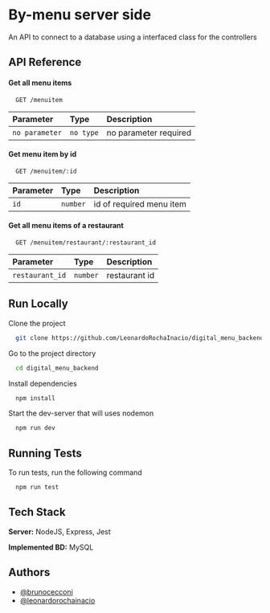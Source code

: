 
# By-menu server side

An API to connect to a database using a interfaced class for the controllers
## API Reference

#### Get all menu items

```http
  GET /menuitem
```

| Parameter | Type     | Description                |
| :-------- | :------- | :------------------------- |
| `no parameter` | `no type` | no parameter required |

#### Get menu item by id

```http
  GET /menuitem/:id
```

| Parameter | Type     | Description                |
| :-------- | :------- | :------------------------- |
| `id` | `number` | id of required menu item |

#### Get all menu items of a restaurant

```http
  GET /menuitem/restaurant/:restaurant_id
```

| Parameter | Type     | Description                |
| :-------- | :------- | :------------------------- |
| `restaurant_id` | `number` | restaurant id |

## Run Locally

Clone the project

```bash
  git clone https://github.com/LeonardoRochaInacio/digital_menu_backend
```

Go to the project directory

```bash
  cd digital_menu_backend
```

Install dependencies

```bash
  npm install
```

Start the dev-server that will uses nodemon

```bash
  npm run dev
```


## Running Tests

To run tests, run the following command

```bash
  npm run test
```


## Tech Stack

**Server:** NodeJS, Express, Jest

**Implemented BD:** MySQL


## Authors
- [@brunocecconi](https://www.github.com/brunocecconi)
- [@leonardorochainacio](https://www.github.com/leonardorochainacio)

